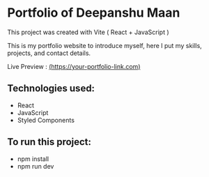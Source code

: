 # Portfolio of Deepanshu Maan

This project was created with Vite ( React + JavaScript )

This is my portfolio website to introduce myself, here I put my skills, projects, and contact details.

Live Preview : [(https://your-portfolio-link.com)](https://portfoliopersona.netlify.app/)


## Technologies used:
- React
- JavaScript
- Styled Components
 
## To run this project:
- npm install
- npm run dev
